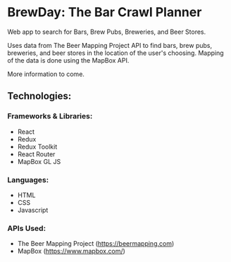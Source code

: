 
# BrewDay: The Bar Crawl Planner

Web app to search for Bars, Brew Pubs, Breweries, and Beer Stores.

Uses data from The Beer Mapping Project API to find bars, brew pubs, breweries, and beer stores in the location of the user's choosing.  Mapping of the data is done using the MapBox API.

More information to come.

## Technologies:

### Frameworks & Libraries:
- React
- Redux
- Redux Toolkit
- React Router
- MapBox GL JS

### Languages:
- HTML
- CSS
- Javascript

### APIs Used:
- The Beer Mapping Project (https://beermapping.com)
- MapBox (https://www.mapbox.com/)
